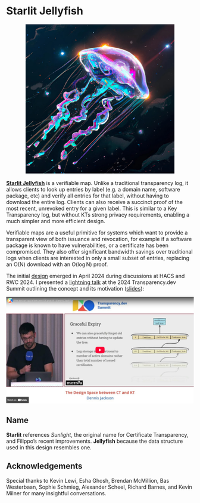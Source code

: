 # Starlit Jellyfish

<p align="center">
  <img src="images/starlit-jellyfish-logo.jpg" width="400" alt="AI-generated image of a jellyfish floating through space, with stars in the background.">
</p>

**[Starlit Jellyfish](SPEC.md)** is a verifiable map. Unlike a traditional transparency log, it allows clients to look up entries by label (e.g. a domain name, software package, etc) and verify all entries for that label, without having to download the entire log. Clients can also receive a succinct proof of the most recent, unrevoked entry for a given label. This is similar to a Key Transparency log, but without KTs strong privacy requirements, enabling a much simpler and more efficient design.

Verifiable maps are a useful primitive for systems which want to provide a transparent view of both issuance and revocation, for example if a software package is known to have vulnerabilities, or a certificate has been compromised. They also offer significant bandwidth savings over traditional logs when clients are interested in only a small subset of entries, replacing an O(N) download with an O(log N) proof.

The initial [design](SPEC.md) emerged in April 2024 during discussions at HACS and RWC 2024. I presented a [lightning talk](https://www.youtube.com/watch?v=FRyNAer9SD8) at the 2024 Transparency.dev Summit outlining the concept and its motivation ([slides](2024-Transparency-Summit-Slides.pdf)):

[![YouTube embed of 2024 Transparency Summit Lightning Talk](images/youtube-embed.jpg)](https://www.youtube.com/watch?v=FRyNAer9SD8)

## Name

**Starlit** references *Sunlight*, the original name for Certificate Transparency, and Filippo’s recent improvements. **Jellyfish** because the data structure used in this design resembles one.

## Acknowledgements

Special thanks to Kevin Lewi, Esha Ghosh, Brendan McMillion, Bas Westerbaan, Sophie Schmieg, Alexander Scheel, Richard Barnes, and Kevin Milner for many insightful conversations.
